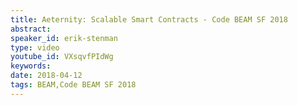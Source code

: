 ```yaml
---
title: Aeternity: Scalable Smart Contracts - Code BEAM SF 2018
abstract: 
speaker_id: erik-stenman
type: video
youtube_id: VXsqvfPIdWg
keywords: 
date: 2018-04-12
tags: BEAM,Code BEAM SF 2018
---
```


